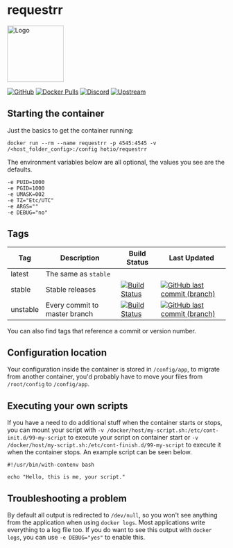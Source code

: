 # requestrr

<img src="https://raw.githubusercontent.com/hotio/docker-requestrr/master/img/requestrr.png" alt="Logo" height="130">

[![GitHub](https://img.shields.io/badge/source-github-lightgrey)](https://github.com/hotio/docker-requestrr)
[![Docker Pulls](https://img.shields.io/docker/pulls/hotio/requestrr)](https://hub.docker.com/r/hotio/requestrr)
[![Discord](https://img.shields.io/discord/610068305893523457?color=738ad6&label=discord&logo=discord&logoColor=white)](https://discord.gg/3SnkuKp)
[![Upstream](https://img.shields.io/badge/upstream-project-yellow)](https://github.com/darkalfx/requestrr)

## Starting the container

Just the basics to get the container running:

```shell
docker run --rm --name requestrr -p 4545:4545 -v /<host_folder_config>:/config hotio/requestrr
```

The environment variables below are all optional, the values you see are the defaults.

```shell
-e PUID=1000
-e PGID=1000
-e UMASK=002
-e TZ="Etc/UTC"
-e ARGS=""
-e DEBUG="no"
```

## Tags

| Tag      | Description                    | Build Status                                                                                                                                                  | Last Updated                                                                                                                                                            |
| ---------|--------------------------------|---------------------------------------------------------------------------------------------------------------------------------------------------------------|-------------------------------------------------------------------------------------------------------------------------------------------------------------------------|
| latest   | The same as `stable`           |                                                                                                                                                               |                                                                                                                                                                         |
| stable   | Stable releases                | [![Build Status](https://cloud.drone.io/api/badges/hotio/docker-requestrr/status.svg?ref=refs/heads/stable)](https://cloud.drone.io/hotio/docker-requestrr)   | [![GitHub last commit (branch)](https://img.shields.io/github/last-commit/hotio/docker-requestrr/stable)](https://github.com/hotio/docker-requestrr/commits/stable)     |
| unstable | Every commit to master branch  | [![Build Status](https://cloud.drone.io/api/badges/hotio/docker-requestrr/status.svg?ref=refs/heads/unstable)](https://cloud.drone.io/hotio/docker-requestrr) | [![GitHub last commit (branch)](https://img.shields.io/github/last-commit/hotio/docker-requestrr/unstable)](https://github.com/hotio/docker-requestrr/commits/unstable) |

You can also find tags that reference a commit or version number.

## Configuration location

Your configuration inside the container is stored in `/config/app`, to migrate from another container, you'd probably have to move your files from `/root/config` to `/config/app`.

## Executing your own scripts

If you have a need to do additional stuff when the container starts or stops, you can mount your script with `-v /docker/host/my-script.sh:/etc/cont-init.d/99-my-script` to execute your script on container start or `-v /docker/host/my-script.sh:/etc/cont-finish.d/99-my-script` to execute it when the container stops. An example script can be seen below.

```shell
#!/usr/bin/with-contenv bash

echo "Hello, this is me, your script."
```

## Troubleshooting a problem

By default all output is redirected to `/dev/null`, so you won't see anything from the application when using `docker logs`. Most applications write everything to a log file too. If you do want to see this output with `docker logs`, you can use `-e DEBUG="yes"` to enable this.
